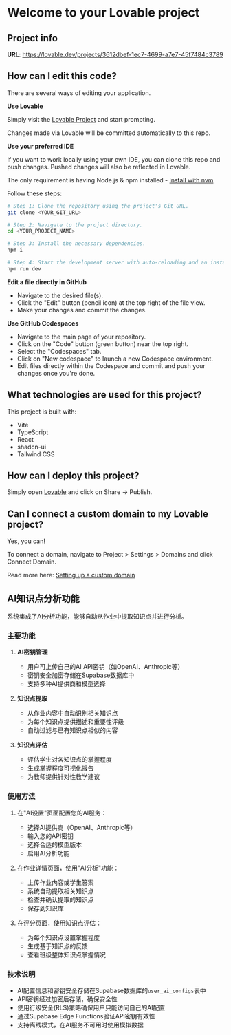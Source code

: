 # Welcome to your Lovable project

## Project info

**URL**: https://lovable.dev/projects/3612dbef-1ec7-4699-a7e7-45f7484c3789

## How can I edit this code?

There are several ways of editing your application.

**Use Lovable**

Simply visit the [Lovable Project](https://lovable.dev/projects/3612dbef-1ec7-4699-a7e7-45f7484c3789) and start prompting.

Changes made via Lovable will be committed automatically to this repo.

**Use your preferred IDE**

If you want to work locally using your own IDE, you can clone this repo and push changes. Pushed changes will also be reflected in Lovable.

The only requirement is having Node.js & npm installed - [install with nvm](https://github.com/nvm-sh/nvm#installing-and-updating)

Follow these steps:

```sh
# Step 1: Clone the repository using the project's Git URL.
git clone <YOUR_GIT_URL>

# Step 2: Navigate to the project directory.
cd <YOUR_PROJECT_NAME>

# Step 3: Install the necessary dependencies.
npm i

# Step 4: Start the development server with auto-reloading and an instant preview.
npm run dev
```

**Edit a file directly in GitHub**

- Navigate to the desired file(s).
- Click the "Edit" button (pencil icon) at the top right of the file view.
- Make your changes and commit the changes.

**Use GitHub Codespaces**

- Navigate to the main page of your repository.
- Click on the "Code" button (green button) near the top right.
- Select the "Codespaces" tab.
- Click on "New codespace" to launch a new Codespace environment.
- Edit files directly within the Codespace and commit and push your changes once you're done.

## What technologies are used for this project?

This project is built with:

- Vite
- TypeScript
- React
- shadcn-ui
- Tailwind CSS

## How can I deploy this project?

Simply open [Lovable](https://lovable.dev/projects/3612dbef-1ec7-4699-a7e7-45f7484c3789) and click on Share -> Publish.

## Can I connect a custom domain to my Lovable project?

Yes, you can!

To connect a domain, navigate to Project > Settings > Domains and click Connect Domain.

Read more here: [Setting up a custom domain](https://docs.lovable.dev/tips-tricks/custom-domain#step-by-step-guide)

## AI知识点分析功能

系统集成了AI分析功能，能够自动从作业中提取知识点并进行分析。

### 主要功能

1. **AI密钥管理**
   - 用户可上传自己的AI API密钥（如OpenAI、Anthropic等）
   - 密钥安全加密存储在Supabase数据库中
   - 支持多种AI提供商和模型选择

2. **知识点提取**
   - 从作业内容中自动识别相关知识点
   - 为每个知识点提供描述和重要性评级
   - 自动过滤与已有知识点相似的内容

3. **知识点评估**
   - 评估学生对各知识点的掌握程度
   - 生成掌握程度可视化报告
   - 为教师提供针对性教学建议

### 使用方法

1. 在"AI设置"页面配置您的AI服务：
   - 选择AI提供商（OpenAI、Anthropic等）
   - 输入您的API密钥
   - 选择合适的模型版本
   - 启用AI分析功能

2. 在作业详情页面，使用"AI分析"功能：
   - 上传作业内容或学生答案
   - 系统自动提取相关知识点
   - 检查并确认提取的知识点
   - 保存到知识库

3. 在评分页面，使用知识点评估：
   - 为每个知识点设置掌握程度
   - 生成基于知识点的反馈
   - 查看班级整体知识点掌握情况

### 技术说明

- AI配置信息和密钥安全存储在Supabase数据库的`user_ai_configs`表中
- API密钥经过加密后存储，确保安全性
- 使用行级安全(RLS)策略确保用户只能访问自己的AI配置
- 通过Supabase Edge Functions验证API密钥有效性
- 支持离线模式，在AI服务不可用时使用模拟数据
